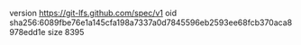 version https://git-lfs.github.com/spec/v1
oid sha256:6089fbe76e1a145cfa198a7337a0d7845596eb2593ee68fcb370aca8978edd1e
size 8395
